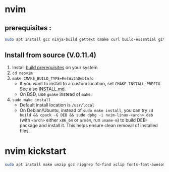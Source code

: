 # nvim

## prerequisites :

```sh
sudo apt install gcc ninja-build gettext cmake curl build-essential git
```

## Install from source (V.0.11.4)

1. Install [build prerequisites](#prerequisites) on your system
2. `cd neovim`
3. `make CMAKE_BUILD_TYPE=RelWithDebInfo`
    - If you want to install to a custom location, set `CMAKE_INSTALL_PREFIX`. See also [INSTALL.md](./INSTALL.md#install-from-source).
    - On BSD, use `gmake` instead of `make`.
4. `sudo make install`
    - Default install location is `/usr/local`
    - On Debian/Ubuntu, instead of `sudo make install`, you can try `cd build && cpack -G DEB && sudo dpkg -i nvim-linux-<arch>.deb` (with `<arch>` either `x86_64` or `arm64`, run `uname-m`) to build DEB-package and install it. This helps ensure clean removal of installed files.

# nvim kickstart

```sh
sudo apt install make unzip gcc ripgrep fd-find xclip fonts-font-awesome
```
